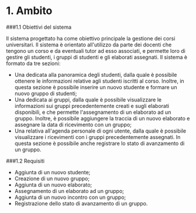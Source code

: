 # 1.   Ambito

###1.1    Obiettivi del sistema

Il sistema progettato ha come obiettivo principale la gestione dei corsi universitari. 
Il sistema è orientato all'utilizzo da parte dei docenti che tengono un corso e da eventuali tutor ad esso associati, e permette loro di gestire gli studenti, i gruppi di studenti e gli elaborati assegnati.
Il sistema è formato da tre sezioni:
+ Una dedicata alla panoramica degli studenti, dalla quale è possibile ottenere le informazioni relative agli studenti iscritti al corso. Inoltre, in questa sezione è possibile inserire un nuovo studente e formare un nuovo gruppo di studenti;
+ Una dedicata ai gruppi, dalla quale è possibile visualizzare le informazioni sui gruppi precedentemente creati e sugli elaborati disponibili, e che permette l'assegnamento di un elaborato ad un gruppo. Inoltre, è possibile aggiungere la traccia di un nuovo elaborato e assegnare la data di ricevimento con un gruppo;
+ Una relativa all'agenda personale di ogni utente, dalla quale è possibile visualizzare i ricevimenti con i gruppi precedentemente assegnati. In questa sezione è possibile anche registrare lo stato di avanzamento di un gruppo.


###1.2    Requisiti
+ Aggiunta di un nuovo studente;
+ Creazione di un nuovo gruppo;
+ Aggiunta di un nuovo elaborato;
+ Assegnamento di un elaborato ad un gruppo;
+ Aggiunta di un nuovo incontro con un gruppo;
+ Registrazione dello stato di avanzamento di un gruppo.
